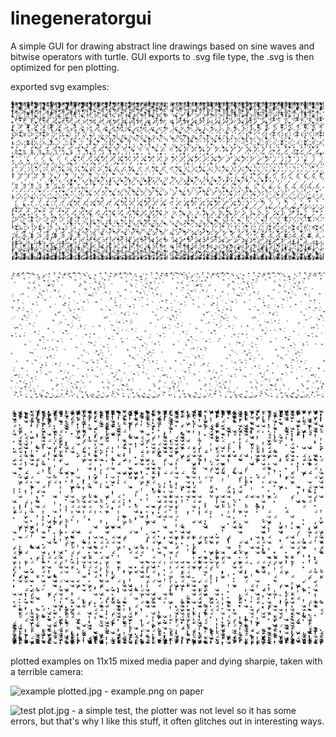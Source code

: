 # linegeneratorgui

A simple GUI for drawing abstract line drawings based on sine waves and bitwise operators with turtle. GUI exports to .svg file type, the .svg is then optimized for pen plotting.

exported svg examples:

![example.png](https://github.com/jrparadis/linegeneratorgui/blob/master/example.png)
	
![example2.png](https://github.com/jrparadis/linegeneratorgui/blob/master/example2.png)
	
![example3.png](https://github.com/jrparadis/linegeneratorgui/blob/master/example3.png)

plotted examples on 11x15 mixed media paper and dying sharpie, taken with a terrible camera:

![example plotted.jpg - example.png on paper]('https://raw.githubusercontent.com/jrparadis/linegeneratorgui/master/example%20plotted.jpg')

![test plot.jpg - a simple test, the plotter was not level so it has some errors, but that's why I like this stuff, it often glitches out in interesting ways.]('https://github.com/jrparadis/linegeneratorgui/blob/master/test%20plot.jpg')


